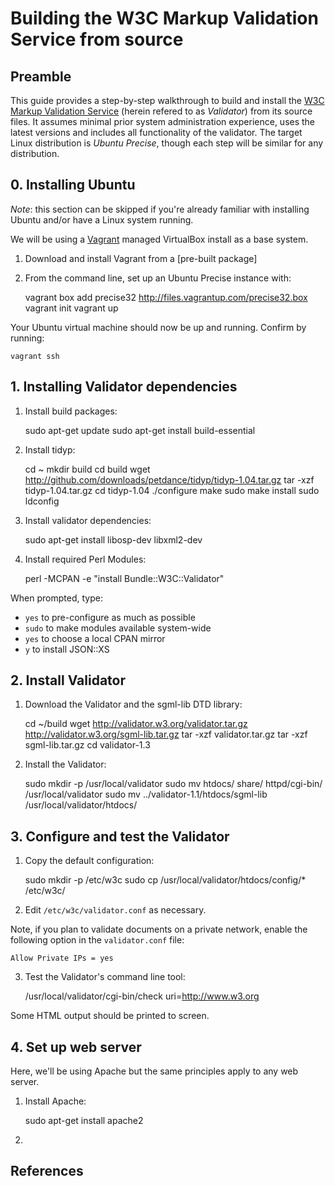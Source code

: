# Building the W3C Markup Validation Service from source

## Preamble

This guide provides a step-by-step walkthrough to build and install the [W3C
Markup Validation Service][home] (herein refered to as *Validator*) from its
source files. It assumes minimal prior system administration experience, uses
the latest versions and includes all functionality of the validator. The target
Linux distribution is *Ubuntu Precise*, though each step will be similar for any
distribution.

## 0. Installing Ubuntu

*Note*: this section can be skipped if you're already familiar with installing
Ubuntu and/or have a Linux system running.

We will be using a [Vagrant][] managed VirtualBox install as a base system.

1. Download and install Vagrant from a [pre-built package]
2. From the command line, set up an Ubuntu Precise instance with:

    vagrant box add precise32 http://files.vagrantup.com/precise32.box
    vagrant init
    vagrant up

Your Ubuntu virtual machine should now be up and running. Confirm by running:

    vagrant ssh

## 1. Installing Validator dependencies

1. Install build packages:

    sudo apt-get update
    sudo apt-get install build-essential

2. Install tidyp:

    cd ~
    mkdir build
    cd build
    wget http://github.com/downloads/petdance/tidyp/tidyp-1.04.tar.gz
    tar -xzf tidyp-1.04.tar.gz
    cd tidyp-1.04
    ./configure
    make
    sudo make install
    sudo ldconfig

3. Install validator dependencies:

    sudo apt-get install libosp-dev libxml2-dev

4. Install required Perl Modules:

    perl -MCPAN -e "install Bundle::W3C::Validator"

When prompted, type:

* `yes` to pre-configure as much as possible
* `sudo` to make modules available system-wide
* `yes` to choose a local CPAN mirror
* `y` to install JSON::XS

## 2. Install Validator

1. Download the Validator and the sgml-lib DTD library:

    cd ~/build
    wget http://validator.w3.org/validator.tar.gz http://validator.w3.org/sgml-lib.tar.gz
    tar -xzf validator.tar.gz
    tar -xzf sgml-lib.tar.gz
    cd validator-1.3

2. Install the Validator:

    sudo mkdir -p /usr/local/validator
    sudo mv htdocs/ share/ httpd/cgi-bin/ /usr/local/validator
    sudo mv ../validator-1.1/htdocs/sgml-lib /usr/local/validator/htdocs/

## 3. Configure and test the Validator

1. Copy the default configuration:

    sudo mkdir -p /etc/w3c
    sudo cp /usr/local/validator/htdocs/config/* /etc/w3c/

2. Edit `/etc/w3c/validator.conf` as necessary.

Note, if you plan to validate documents on a private network, enable the
following option in the `validator.conf` file:

    Allow Private IPs = yes

3. Test the Validator's command line tool:

    /usr/local/validator/cgi-bin/check uri=http://www.w3.org

Some HTML output should be printed to screen.

## 4. Set up web server

Here, we'll be using Apache but the same principles apply to any web server.

1. Install Apache:

    sudo apt-get install apache2

2. 

## References

  [home]: http://validator.w3.org/
  [OpenSP]: http://sourceforge.net/projects/openjade/
  [vagrant]: http://vagrantup.com/
  [vagrantdl]: http://downloads.vagrantup.com/tags/v1.0.3
